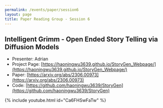 ```yaml
---
permalink: /events/paper/session6
layout: page
title: Paper Reading Group - Session 6
---
```


## Intelligent Grimm - Open Ended Story Telling via Diffusion Models

- Presenter: Adrian
- Project Page: [https://haoningwu3639.github.io/StoryGen_Webpage/](https://haoningwu3639.github.io/StoryGen_Webpage/)
- Paper: [https://arxiv.org/abs/2306.00973](https://arxiv.org/abs/2306.00973)
- Code: [https://github.com/haoningwu3639/StoryGen](https://github.com/haoningwu3639/StoryGen)

{% include youtube.html id="Ca6FHSwFaTw" %}
